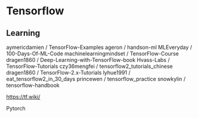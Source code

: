 # Tensorflow











## Learning

aymericdamien / TensorFlow-Examples
ageron / handson-ml
MLEveryday / 100-Days-Of-ML-Code
machinelearningmindset / TensorFlow-Course
dragen1860 / Deep-Learning-with-TensorFlow-book
Hvass-Labs / TensorFlow-Tutorials
czy36mengfei / tensorflow2_tutorials_chinese
dragen1860 / TensorFlow-2.x-Tutorials
lyhue1991 / eat_tensorflow2_in_30_days
princewen / tensorflow_practice
snowkylin / tensorflow-handbook

https://tf.wiki/

Pytorch